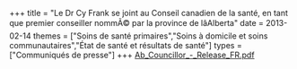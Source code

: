 +++
title = "Le Dr Cy Frank se joint au Conseil canadien de la santé, en tant que premier conseiller nommÃ© par la province de lâAlberta"
date = 2013-02-14
themes = ["Soins de santé primaires","Soins à domicile et soins communautaires","État de santé et résultats de santé"]
types = ["Communiqués de presse"]
+++
[Ab_Councillor_-_Release_FR.pdf](/files/Ab_Councillor_-_Release_FR.pdf)
